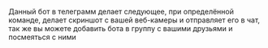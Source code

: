 Данный бот в телеграмм делает следующее, при определённой команде, делает скриншот с вашей веб-камеры и отправляет его в чат, так же вы можете добавить бота в группу с вашими друзьями и посмеяться с ними
